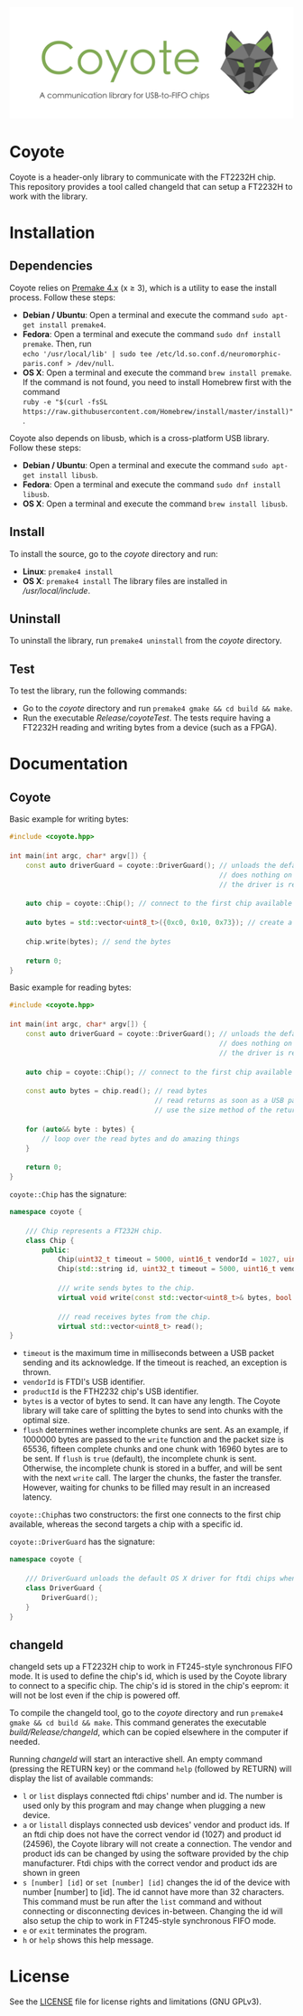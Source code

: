 ![coyote](coyoteBanner.png "The Coyote banner")

# Coyote

Coyote is a header-only library to communicate with the FT2232H chip. This repository provides a tool called changeId that can setup a FT2232H to work with the library.

# Installation

## Dependencies

Coyote relies on [Premake 4.x](https://github.com/premake/premake-4.x) (x ≥ 3), which is a utility to ease the install process. Follow these steps:
  - __Debian / Ubuntu__: Open a terminal and execute the command `sudo apt-get install premake4`.
  - __Fedora__: Open a terminal and execute the command `sudo dnf install premake`. Then, run<br />
  `echo '/usr/local/lib' | sudo tee /etc/ld.so.conf.d/neuromorphic-paris.conf > /dev/null`.
  - __OS X__: Open a terminal and execute the command `brew install premake`. If the command is not found, you need to install Homebrew first with the command<br />
  `ruby -e "$(curl -fsSL https://raw.githubusercontent.com/Homebrew/install/master/install)"`.

Coyote also depends on libusb, which is a cross-platform USB library. Follow these steps:
  - __Debian / Ubuntu__: Open a terminal and execute the command `sudo apt-get install libusb`.
  - __Fedora__: Open a terminal and execute the command `sudo dnf install libusb`.
  - __OS X__: Open a terminal and execute the command `brew install libusb`.

## Install

To install the source, go to the *coyote* directory and run:
  - __Linux__: `premake4 install`
  - __OS X__: `premake4 install`
The library files are installed in */usr/local/include*.

## Uninstall

To uninstall the library, run `premake4 uninstall` from the *coyote* directory.

## Test

To test the library, run the following commands:
  - Go to the *coyote* directory and run `premake4 gmake && cd build && make`.
  - Run the executable *Release/coyoteTest*. The tests require having a FT2232H reading and writing bytes from a device (such as a FPGA).

# Documentation

## Coyote

Basic example for writing bytes:

```cpp
#include <coyote.hpp>

int main(int argc, char* argv[]) {
    const auto driverGuard = coyote::DriverGuard(); // unloads the default driver under MacOS (must be run as root)
                                                    // does nothing on other operating systems
                                                    // the driver is reloaded when the coyote::DriverGuard is destructed

    auto chip = coyote::Chip(); // connect to the first chip available

    auto bytes = std::vector<uint8_t>({0xc0, 0x10, 0x73}); // create a vector of bytes

    chip.write(bytes); // send the bytes

    return 0;
}
```

Basic example for reading bytes:

```cpp
#include <coyote.hpp>

int main(int argc, char* argv[]) {
    const auto driverGuard = coyote::DriverGuard(); // unloads the default driver under MacOS (must be run as root)
                                                    // does nothing on other operating systems
                                                    // the driver is reloaded when the coyote::DriverGuard is destructed

    auto chip = coyote::Chip(); // connect to the first chip available

    const auto bytes = chip.read(); // read bytes
                                    // read returns as soon as a USB packet is received
                                    // use the size method of the returned vector to determine how many bytes were read

    for (auto&& byte : bytes) {
        // loop over the read bytes and do amazing things
    }

    return 0;
}
```

`coyote::Chip` has the signature:
```cpp
namespace coyote {

    /// Chip represents a FT232H chip.
    class Chip {
        public:
            Chip(uint32_t timeout = 5000, uint16_t vendorId = 1027, uint16_t productId = 24596);
            Chip(std::string id, uint32_t timeout = 5000, uint16_t vendorId = 1027, uint16_t productId = 24596);

            /// write sends bytes to the chip.
            virtual void write(const std::vector<uint8_t>& bytes, bool flush = true);

            /// read receives bytes from the chip.
            virtual std::vector<uint8_t> read();
}
```

- `timeout` is the maximum time in milliseconds between a USB packet sending and its acknowledge. If the timeout is reached, an exception is thrown.
- `vendorId` is FTDI's USB identifier.
- `productId` is the FTH2232 chip's USB identifier.
- `bytes` is a vector of bytes to send. It can have any length. The Coyote library will take care of splitting the bytes to send into chunks with the optimal size.
- `flush` determines wether incomplete chunks are sent. As an example, if 1000000 bytes are passed to the `write` function and the packet size is 65536, fifteen complete chunks and one chunk with 16960 bytes are to be sent. If `flush` is `true` (default), the incomplete chunk is sent. Otherwise, the incomplete chunk is stored in a buffer, and will be sent with the next `write` call. The larger the chunks, the faster the transfer. However, waiting for chunks to be filled may result in an increased latency.

`coyote::Chip`has two constructors: the first one connects to the first chip available, whereas the second targets a chip with a specific id.

`coyote::DriverGuard` has the signature:
```cpp
namespace coyote {

    /// DriverGuard unloads the default OS X driver for ftdi chips when constructed, and reloads it when destructed.
    class DriverGuard {
        DriverGuard();
    }
}
```

## changeId

changeId sets up a FT2232H chip to work in FT245-style synchronous FIFO mode. It is used to define the chip's id, which is used by the Coyote library to connect to a specific chip. The chip's id is stored in the chip's eeprom: it will not be lost even if the chip is powered off.

To compile the changeId tool, go to the *coyote* directory and run `premake4 gmake && cd build && make`. This command generates the executable *build/Release/changeId*, which can be copied elsewhere in the computer if needed.

Running *changeId* will start an interactive shell. An empty command (pressing the RETURN key) or the command `help` (followed by RETURN) will display the list of available commands:

- `l` or `list` displays connected ftdi chips' number and id. The number is used only by this program and may change when plugging a new device.
- `a` or `listall` displays connected usb devices' vendor and product ids. If an ftdi chip does not have the correct vendor id (1027) and product id (24596), the Coyote library will not create a connection. The vendor and product ids can be changed by using the software provided by the chip manufacturer. Ftdi chips with the correct vendor and product ids are shown in green
- `s [number] [id]` or `set [number] [id]` changes the id of the device with number [number] to [id]. The id cannot have more than 32 characters. This command must be run after the `list` command and without connecting or disconnecting devices in-between. Changing the id will also setup the chip to work in FT245-style synchronous FIFO mode.
- `e` or `exit` terminates the program.
- `h` or `help` shows this help message.

# License

See the [LICENSE](LICENSE.txt) file for license rights and limitations (GNU GPLv3).
